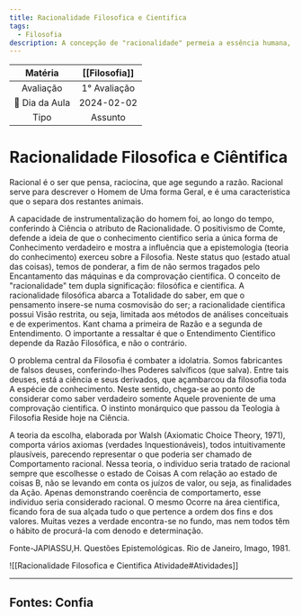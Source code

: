 ```yaml
---
title: Racionalidade Filosofica e Cientifica
tags:
  - Filosofia
description: A concepção de "racionalidade" permeia a essência humana, distinguindo-a pela capacidade de pensar, raciocinar e agir conforme a razão, um atributo que a separa dos demais animais. Ao longo da evolução, a instrumentalização humana conferiu à ciência o status de racionalidade, conforme proposto pelo positivismo de Comte. Contudo, neste contexto contemporâneo, é imperativo cautela diante do fascínio por máquinas e validação científica. O termo "racionalidade" desdobra-se em dimensões filosóficas e científicas, onde a primeira abrange todo o conhecimento numa cosmovisão, enquanto a segunda se restringe a métodos analíticos e experimentos. A relação entre Razão Filosófica e Entendimento Científico, conforme Kant, destaca a dependência do segundo em relação ao primeiro. Em meio a esse cenário, surge o desafio filosófico de confrontar a idolatria, especialmente a científica, que por vezes é elevada à posição única de portadora de verdade. Além disso, a teoria da escolha, exemplificada por Walsh, enfatiza a racionalidade baseada na consistência de comportamento, desconsiderando juízos de valor. Esse paradigma se estende à esfera científica, onde a coerência de ações prevalece sobre as questões de fins e valores, ressaltando a importância de buscar a verdade com determinação.
---
```

| Matéria | [[Filosofia]] |
| :--: | :--: |
| Avaliação | 1° Avaliação |
| 📆 Dia da Aula | 2024-02-02 |
| Tipo | Assunto |

# Racionalidade Filosofica e Ciêntifica
Racional é o ser que pensa, raciocina, que age segundo a razão. Racional serve para descrever o Homem de Uma forma Geral, e é uma caracteristica que o separa dos restantes animais.

A capacidade de instrumentalização do homem foi, ao longo do tempo, conferindo à Ciência o atributo de Racionalidade. O positivismo de Comte, defende a ideia de que o conhecimento cientifico seria a única forma de Conhecimento verdadeiro e mostra a influência que a epistemologia (teoria do conhecimento) exerceu sobre a Filosofia. Neste status quo (estado atual das coisas), temos de ponderar, a fim de não sermos tragados pelo Encantamento das máquinas e da comprovação cientifica. O conceito de "racionalidade" tem dupla significação: filosófica e cientifica. A racionalidade filosófica abarca a Totalidade do saber, em que o pensamento insere-se numa cosmovisão do ser; a racionalidade cientifica possui Visão restrita, ou seja, limitada aos métodos de análises conceituais e de experimentos. Kant chama a primeira de Razão e a segunda de Entendimento. O importante a ressaltar é que o Entendimento Cientifico depende da Razão Filosófica, e não o contrário.

O problema central da Filosofia é combater a idolatria. Somos fabricantes de falsos deuses, conferindo-lhes Poderes salvíficos (que salva). Entre tais deuses, está a ciência e seus derivados, que açambarcou da filosofia toda A espécie de conhecimento. Neste sentido, chega-se ao ponto de considerar como saber verdadeiro somente Aquele proveniente de uma comprovação cientifica. O instinto monárquico que passou da Teologia à Filosofia Reside hoje na Ciência.

A teoria da escolha, elaborada por Walsh (Axiomatic Choice Theory, 1971), comporta vários axiomas (verdades Inquestionáveis), todos intuitivamente plausíveis, parecendo representar o que poderia ser chamado de Comportamento racional. Nessa teoria, o individuo seria tratado de racional sempre que escolhesse o estado de Coisas A com relação ao estado de coisas B, não se levando em conta os juízos de valor, ou seja, as finalidades da Ação. Apenas demonstrando coerência de comportamerto, esse individuo seria considerado racional. O mesmo Ocorre na área cientifica, ficando fora de sua alçada tudo o que pertence a ordem dos fins e dos valores. Muitas vezes a verdade encontra-se no fundo, mas nem todos têm o hábito de procurá-la com denodo e determinação.

Fonte-JAPIASSU,H. Questões Epistemológicas. Rio de Janeiro, Imago, 1981.

![[Racionalidade Filosofica e Cientifica Atividade#Atividades]]




---

## Fontes: Confia
